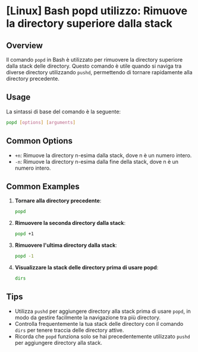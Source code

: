 # [Linux] Bash popd utilizzo: Rimuove la directory superiore dalla stack

## Overview
Il comando `popd` in Bash è utilizzato per rimuovere la directory superiore dalla stack delle directory. Questo comando è utile quando si naviga tra diverse directory utilizzando `pushd`, permettendo di tornare rapidamente alla directory precedente.

## Usage
La sintassi di base del comando è la seguente:

```bash
popd [options] [arguments]
```

## Common Options
- `+n`: Rimuove la directory n-esima dalla stack, dove n è un numero intero.
- `-n`: Rimuove la directory n-esima dalla fine della stack, dove n è un numero intero.

## Common Examples

1. **Tornare alla directory precedente**:
   ```bash
   popd
   ```

2. **Rimuovere la seconda directory dalla stack**:
   ```bash
   popd +1
   ```

3. **Rimuovere l'ultima directory dalla stack**:
   ```bash
   popd -1
   ```

4. **Visualizzare la stack delle directory prima di usare popd**:
   ```bash
   dirs
   ```

## Tips
- Utilizza `pushd` per aggiungere directory alla stack prima di usare `popd`, in modo da gestire facilmente la navigazione tra più directory.
- Controlla frequentemente la tua stack delle directory con il comando `dirs` per tenere traccia delle directory attive.
- Ricorda che `popd` funziona solo se hai precedentemente utilizzato `pushd` per aggiungere directory alla stack.